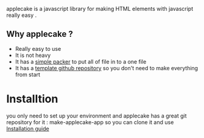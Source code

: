 applecake is a javascript library for making HTML elements with javascript really easy .

## Why applecake ?
- Really easy to use
- It is not heavy
- It has a <a href="https://github.com/applecakejs/packer">simple packer</a> to put all of file in to a one file
- It has a <a href="https://github.com/applecakejs/make-applecake-app">template github repository</a> so you don't need to make everything from start

# Installtion
you only need to set up your environment and applecake has a great git repository for it : make-applecake-app
so you can clone it and use <a href="https://github.com/applecakejs/applecake/blob/master/docs/01-Installation/installation.md">Installation guide</a>
